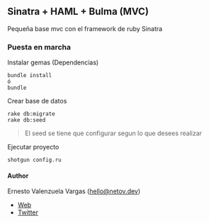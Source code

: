 ## Sinatra + HAML + Bulma (MVC)
Pequeña base mvc con el framework de ruby Sinatra

### Puesta en marcha

Instalar gemas (Dependencias)
``` 
bundle install 
ó 
bundle
```

Crear base de datos

```
rake db:migrate
rake db:seed
```

> El seed se tiene que configurar segun lo que desees realizar

Ejecutar proyecto

``` 
shotgun config.ru
```

#### Author
Ernesto Valenzuela Vargas (hello@netov.dev)
* [Web](https://netov.dev)
* [Twitter](https://twitter.com/neto_dev)